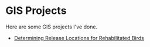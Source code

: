 # GIS Projects

Here are some GIS projects I've done.

- [Determining Release Locations for Rehabilitated Birds](./bird_release)
